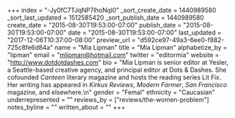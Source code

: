 +++
index = "-Jy0fC7TJqNP7lhoNql0"
_sort_create_date = 1440989580
_sort_last_updated = 1512585420
_sort_publish_date = 1440989580
create_date = "2015-08-30T19:53:00-07:00"
publish_date = "2015-08-30T19:53:00-07:00"
date = "2015-08-30T19:53:00-07:00"
last_updated = "2017-12-06T10:37:00-08:00"
preview_url = "d592ce97-49a3-6ee0-f882-725c8fe6d84a"
name = "Mia Lipman"
title = "Mia Lipman"
alphabetize_by = "lipman"
email = "mlipman@hotmail.com"
twitter = "editormia"
website = "http://www.dotdotdashes.com"
bio = "Mia Lipman is senior editor at Yesler, a Seattle-based creative agency, and principal editor at Dots & Dashes. She cofounded *Canteen* literary magazine and hosts the reading series Lit Fix. Her writing has appeared in *Kirkus Reviews*, *Modern Farmer*, *San Francisco* magazine, and elsewhere.\n"
gender = "Femal"
ethnicity = "Caucasian"
underrepresented = ""
reviews_by = ["reviews/the-women-problem"]
notes_byline = ""
written_about = ""
+++

